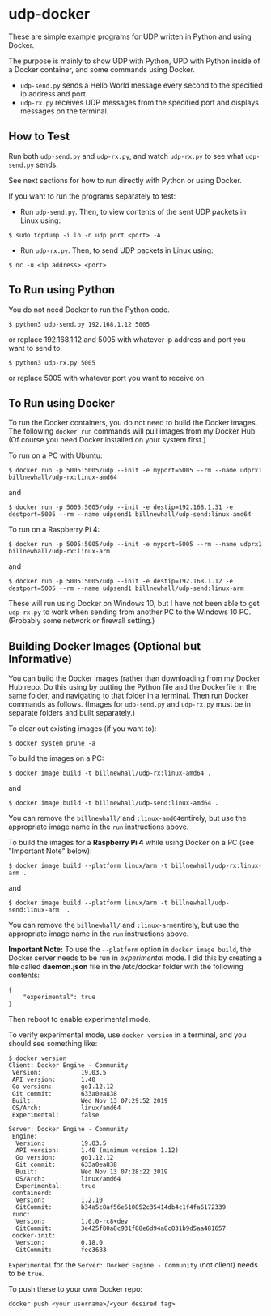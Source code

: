 # udp-docker
These are simple example programs for UDP written in Python and using Docker.

The purpose is mainly to show UDP with Python, UPD with Python inside of a Docker container, and some commands using Docker.

- `udp-send.py` sends a Hello World message every second to the specified ip address and port.
- `udp-rx.py` receives UDP messages from the specified port and displays messages on the terminal.

## How to Test

Run both `udp-send.py` and `udp-rx.py`, and watch `udp-rx.py` to see what `udp-send.py` sends.

See next sections for how to run directly with Python or using Docker.
    
If you want to run the programs separately to test:

- Run `udp-send.py`.  Then, to view contents of the sent UDP packets in Linux using:

`$ sudo tcpdump -i lo -n udp port <port> -A`

- Run `udp-rx.py`.  Then, to send UDP packets in Linux using:

`$ nc -u <ip address> <port>`

## To Run using Python

You do not need Docker to run the Python code.

    $ python3 udp-send.py 192.168.1.12 5005
or replace 192.168.1.12 and 5005 with whatever ip address and port you want to send to.

    $ python3 udp-rx.py 5005
or replace 5005 with whatever port you want to receive on.

## To Run using Docker

To run the Docker containers, you do not need to build the Docker images.  The following `docker run` commands will pull images from my Docker Hub.  (Of course you need Docker installed on your system first.)

To run on a PC with Ubuntu:

    $ docker run -p 5005:5005/udp --init -e myport=5005 --rm --name udprx1 billnewhall/udp-rx:linux-amd64

and

    $ docker run -p 5005:5005/udp --init -e destip=192.168.1.31 -e destport=5005 --rm --name udpsend1 billnewhall/udp-send:linux-amd64

To run on a Raspberry Pi 4:

    $ docker run -p 5005:5005/udp --init -e myport=5005 --rm --name udprx1 billnewhall/udp-rx:linux-arm
    
and

    $ docker run -p 5005:5005/udp --init -e destip=192.168.1.12 -e destport=5005 --rm --name udpsend1 billnewhall/udp-send:linux-arm

These will run using Docker on Windows 10, but I have not been able to get `udp-rx.py` to work when sending from another PC to the Windows 10 PC.  (Probably some network or firewall setting.)

## Building Docker Images (Optional but Informative)

You can build the Docker images (rather than downloading from my Docker Hub repo.  Do this using by putting the Python file and the Dockerfile in the same folder, and navigating to that folder in a terminal.  Then run Docker commands as follows.   (Images for `udp-send.py` and `udp-rx.py` must be in separate folders and built separately.)

To clear out existing images (if you want to):

    $ docker system prune -a
    
To build the images on a PC:

    $ docker image build -t billnewhall/udp-rx:linux-amd64 .

and

    $ docker image build -t billnewhall/udp-send:linux-amd64 .


You can remove the `billnewhall/` and `:linux-amd64`entirely, but use the appropriate image name in the `run` instructions above.
    
To build the images for a **Raspberry Pi 4** while using Docker on a PC (see "Important Note" below):

    $ docker image build --platform linux/arm -t billnewhall/udp-rx:linux-arm .

and

    $ docker image build --platform linux/arm -t billnewhall/udp-send:linux-arm  .

You can remove the `billnewhall/` and `:linux-arm`entirely, but use the appropriate image name in the `run` instructions above.

**Important Note:**    To use the `--platform` option in `docker image build`, the Docker server needs to be run in *experimental* mode.  I did this by creating a file called **daemon.json** file in the /etc/docker folder with the following contents:

```
{ 
    "experimental": true
}
```

Then reboot to enable experimental mode.

To verify experimental mode, use `docker version` in a terminal, and you should see something like:
```
$ docker version
Client: Docker Engine - Community
 Version:           19.03.5
 API version:       1.40
 Go version:        go1.12.12
 Git commit:        633a0ea838
 Built:             Wed Nov 13 07:29:52 2019
 OS/Arch:           linux/amd64
 Experimental:      false

Server: Docker Engine - Community
 Engine:
  Version:          19.03.5
  API version:      1.40 (minimum version 1.12)
  Go version:       go1.12.12
  Git commit:       633a0ea838
  Built:            Wed Nov 13 07:28:22 2019
  OS/Arch:          linux/amd64
  Experimental:     true
 containerd:
  Version:          1.2.10
  GitCommit:        b34a5c8af56e510852c35414db4c1f4fa6172339
 runc:
  Version:          1.0.0-rc8+dev
  GitCommit:        3e425f80a8c931f88e6d94a8c831b9d5aa481657
 docker-init:
  Version:          0.18.0
  GitCommit:        fec3683
```

`Experimental` for the `Server: Docker Engine - Community` (not client) needs to be `true`.

To push these to your own Docker repo:

    docker push <your username>/<your desired tag>
    
    